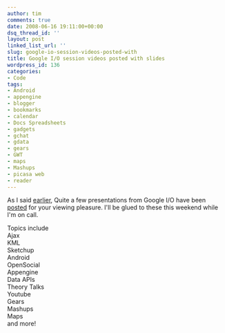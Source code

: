 ```yaml
---
author: tim
comments: true
date: 2008-06-16 19:11:00+00:00
dsq_thread_id: ''
layout: post
linked_list_url: ''
slug: google-io-session-videos-posted-with
title: Google I/O session videos posted with slides
wordpress_id: 136
categories:
- Code
tags:
- Android
- appengine
- blogger
- bookmarks
- calendar
- Docs Spreadsheets
- gadgets
- gchat
- gdata
- gears
- GWT
- maps
- Mashups
- picasa web
- reader
---
```


As I said [earlier](http://blog.gpowered.net/2008/04/select-google-io-sessions-to-be-posted.html), Quite a few presentations from Google I/O have
been [posted](http://sites.google.com/site/io/) for your viewing pleasure.
I'll be glued to these this weekend while I'm on call.  
  
Topics include  
Ajax  
KML  
Sketchup  
Android  
OpenSocial  
Appengine  
Data APIs  
Theory Talks  
Youtube  
Gears  
Mashups  
Maps  
and more!  